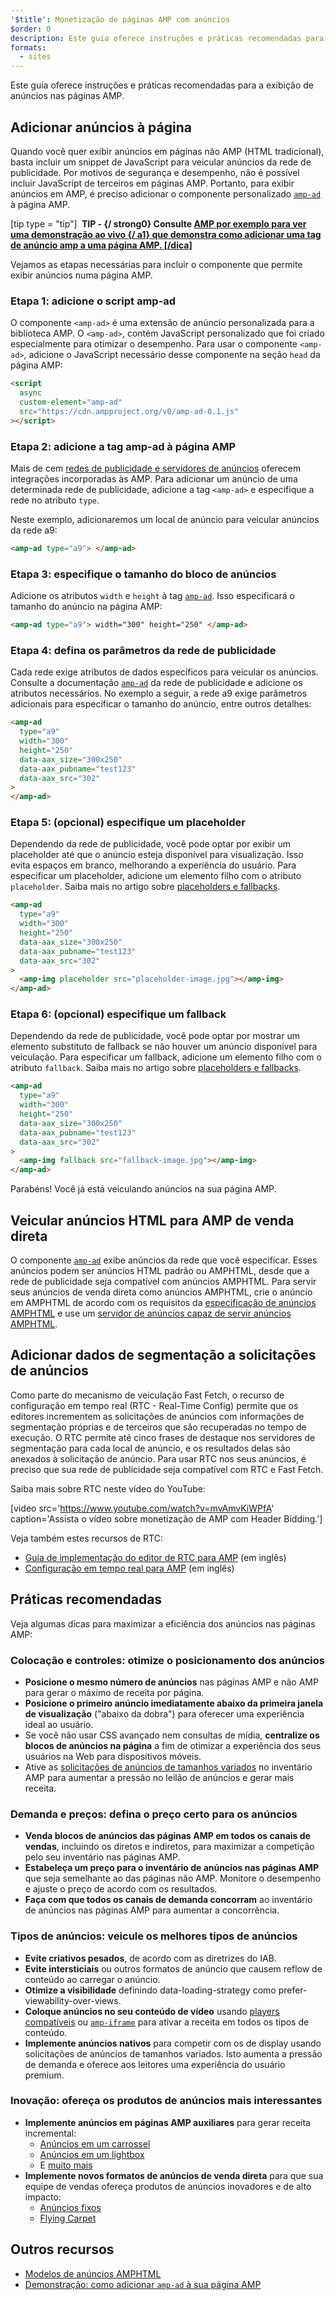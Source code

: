 ```yaml
---
'$title': Monetização de páginas AMP com anúncios
$order: 0
description: Este guia oferece instruções e práticas recomendadas para a exibição de anúncios nas páginas AMP. Portanto, para exibir anúncios em AMP, é preciso adicionar o componente personalizado amp-ad....
formats:
  - sites
---
```


Este guia oferece instruções e práticas recomendadas para a exibição de anúncios nas páginas AMP.

## Adicionar anúncios à página

Quando você quer exibir anúncios em páginas não AMP (HTML tradicional), basta incluir um snippet de JavaScript para veicular anúncios da rede de publicidade. Por motivos de segurança e desempenho, não é possível incluir JavaScript de terceiros em páginas AMP. Portanto, para exibir anúncios em AMP, é preciso adicionar o componente personalizado [`amp-ad`](../../../../documentation/components/reference/amp-ad.md) à página AMP.

[tip type = "tip"] **&nbsp;TIP - {/ strong0} Consulte [ AMP por exemplo para ver uma demonstração ao vivo {/ a1} que demonstra como adicionar uma tag de anúncio amp a uma página AMP. [/dica]](../../../../documentation/components/reference/amp-ad.md)**

Vejamos as etapas necessárias para incluir o componente que permite exibir anúncios numa página AMP.

### Etapa 1: adicione o script amp-ad

O componente `<amp-ad>` é uma extensão de anúncio personalizada para a biblioteca AMP. O `<amp-ad>`, contém JavaScript personalizado que foi criado especialmente para otimizar o desempenho. Para usar o componente `<amp-ad>`, adicione o JavaScript necessário desse componente na seção `head` da página AMP:

```html
<script
  async
  custom-element="amp-ad"
  src="https://cdn.ampproject.org/v0/amp-ad-0.1.js"
></script>
```

### Etapa 2: adicione a tag amp-ad à página AMP

Mais de cem [redes de publicidade e servidores de anúncios](ads_vendors.md) oferecem integrações incorporadas às AMP. Para adicionar um anúncio de uma determinada rede de publicidade, adicione a tag `<amp-ad>` e especifique a rede no atributo `type`.

Neste exemplo, adicionaremos um local de anúncio para veicular anúncios da rede a9:

```html
<amp-ad type="a9"> </amp-ad>
```

### Etapa 3: especifique o tamanho do bloco de anúncios

Adicione os atributos `width` e `height` à tag [`amp-ad`](../../../../documentation/components/reference/amp-ad.md). Isso especificará o tamanho do anúncio na página AMP:

```html
<amp-ad type="a9"> width="300" height="250" </amp-ad>
```

### Etapa 4: defina os parâmetros da rede de publicidade

Cada rede exige atributos de dados específicos para veicular os anúncios. Consulte a documentação [`amp-ad`](../../../../documentation/components/reference/amp-ad.md) da rede de publicidade e adicione os atributos necessários. No exemplo a seguir, a rede a9 exige parâmetros adicionais para especificar o tamanho do anúncio, entre outros detalhes:

```html
<amp-ad
  type="a9"
  width="300"
  height="250"
  data-aax_size="300x250"
  data-aax_pubname="test123"
  data-aax_src="302"
>
</amp-ad>
```

### Etapa 5: (opcional) especifique um placeholder

Dependendo da rede de publicidade, você pode optar por exibir um placeholder até que o anúncio esteja disponível para visualização. Isso evita espaços em branco, melhorando a experiência do usuário. Para especificar um placeholder, adicione um elemento filho com o atributo `placeholder`. Saiba mais no artigo sobre [placeholders e fallbacks](../../../../documentation/guides-and-tutorials/develop/style_and_layout/placeholders.md).

```html
<amp-ad
  type="a9"
  width="300"
  height="250"
  data-aax_size="300x250"
  data-aax_pubname="test123"
  data-aax_src="302"
>
  <amp-img placeholder src="placeholder-image.jpg"></amp-img>
</amp-ad>
```

### Etapa 6: (opcional) especifique um fallback

Dependendo da rede de publicidade, você pode optar por mostrar um elemento substituto de fallback se não houver um anúncio disponível para veiculação. Para especificar um fallback, adicione um elemento filho com o atributo `fallback`. Saiba mais no artigo sobre [placeholders e fallbacks](../../../../documentation/guides-and-tutorials/develop/style_and_layout/placeholders.md).

```html
<amp-ad
  type="a9"
  width="300"
  height="250"
  data-aax_size="300x250"
  data-aax_pubname="test123"
  data-aax_src="302"
>
  <amp-img fallback src="fallback-image.jpg"></amp-img>
</amp-ad>
```

Parabéns! Você já está veiculando anúncios na sua página AMP.

## Veicular anúncios HTML para AMP de venda direta

O componente [`amp-ad`](../../../../documentation/components/reference/amp-ad.md) exibe anúncios da rede que você especificar. Esses anúncios podem ser anúncios HTML padrão ou AMPHTML, desde que a rede de publicidade seja compatível com anúncios AMPHTML. Para servir seus anúncios de venda direta como anúncios AMPHTML, crie o anúncio em AMPHTML de acordo com os requisitos da [especificação de anúncios AMPHTML](../../../../documentation/guides-and-tutorials/learn/a4a_spec.md) e use um [servidor de anúncios capaz de servir anúncios AMPHTML](https://github.com/ampproject/amphtml/blob/main/ads/google/a4a/docs/a4a-readme.md#publishers).

## Adicionar dados de segmentação a solicitações de anúncios

Como parte do mecanismo de veiculação Fast Fetch, o recurso de configuração em tempo real (RTC - Real-Time Config) permite que os editores incrementem as solicitações de anúncios com informações de segmentação próprias e de terceiros que são recuperadas no tempo de execução. O RTC permite até cinco frases de destaque nos servidores de segmentação para cada local de anúncio, e os resultados delas são anexados à solicitação de anúncio. Para usar RTC nos seus anúncios, é preciso que sua rede de publicidade seja compatível com RTC e Fast Fetch.

Saiba mais sobre RTC neste vídeo do YouTube:

[video src='https://www.youtube.com/watch?v=mvAmvKiWPfA' caption='Assista o vídeo sobre monetização de AMP com Header Bidding.']

Veja também estes recursos de RTC:

- [Guia de implementação do editor de RTC para AMP](https://github.com/ampproject/amphtml/blob/main/extensions/amp-a4a/rtc-publisher-implementation-guide.md) (em inglês)
- [Configuração em tempo real para AMP](https://github.com/ampproject/amphtml/blob/main/extensions/amp-a4a/rtc-documentation.md) (em inglês)

## Práticas recomendadas

Veja algumas dicas para maximizar a eficiência dos anúncios nas páginas AMP:

### Colocação e controles: otimize o posicionamento dos anúncios

- **Posicione o mesmo número de anúncios** nas páginas AMP e não AMP para gerar o máximo de receita por página.
- **Posicione o primeiro anúncio imediatamente abaixo da primeira janela de visualização** ("abaixo da dobra") para oferecer uma experiência ideal ao usuário.
- Se você não usar CSS avançado nem consultas de mídia, **centralize os blocos de anúncios na página** a fim de otimizar a experiência dos seus usuários na Web para dispositivos móveis.
- Ative as [solicitações de anúncios de tamanhos variados](https://github.com/ampproject/amphtml/blob/main/ads/README.md#support-for-multi-size-ad-requests) no inventário AMP para aumentar a pressão no leilão de anúncios e gerar mais receita.

### Demanda e preços: defina o preço certo para os anúncios

- **Venda blocos de anúncios das páginas AMP em todos os canais de vendas**, incluindo os diretos e indiretos, para maximizar a competição pelo seu inventário nas páginas AMP.
- **Estabeleça um preço para o inventário de anúncios nas páginas AMP** que seja semelhante ao das páginas não AMP. Monitore o desempenho e ajuste o preço de acordo com os resultados.
- **Faça com que todos os canais de demanda concorram** ao inventário de anúncios nas páginas AMP para aumentar a concorrência.

### Tipos de anúncios: veicule os melhores tipos de anúncios

- **Evite criativos pesados**, de acordo com as <a>diretrizes do IAB</a>.
- **Evite intersticiais** ou outros formatos de anúncio que causem reflow de conteúdo ao carregar o anúncio.
- **Otimize a visibilidade** definindo data-loading-strategy como prefer-viewability-over-views.
- **Coloque anúncios no seu conteúdo de vídeo** usando [players compatíveis](../../../../documentation/components/index.html#media) ou [`amp-iframe`](../../../../documentation/components/reference/amp-iframe.md) para ativar a receita em todos os tipos de conteúdo.
- **Implemente anúncios nativos** para competir com os de display usando solicitações de anúncios de tamanhos variados. Isto aumenta a pressão de demanda e oferece aos leitores uma experiência do usuário premium.

### Inovação: ofereça os produtos de anúncios mais interessantes

- **Implemente anúncios em páginas AMP auxiliares** para gerar receita incremental:
  - [Anúncios em um carrossel](../../../../documentation/examples/documentation/Carousel_Ad.html)
  - [Anúncios em um lightbox](../../../../documentation/examples/documentation/Lightbox_Ad.html)
  - E [muito mais](../../../../documentation/examples/index.html)
- **Implemente novos formatos de anúncios de venda direta** para que sua equipe de vendas ofereça produtos de anúncios inovadores e de alto impacto:
  - [Anúncios fixos](../../../../documentation/examples/documentation/amp-sticky-ad.html)
  - [Flying Carpet](../../../../documentation/examples/documentation/amp-fx-flying-carpet.html)

## Outros recursos

- [Modelos de anúncios AMPHTML](../../../../documentation/examples/index.html)
- [Demonstração: como adicionar `amp-ad` à sua página AMP](../../../../documentation/components/reference/amp-ad.md)
